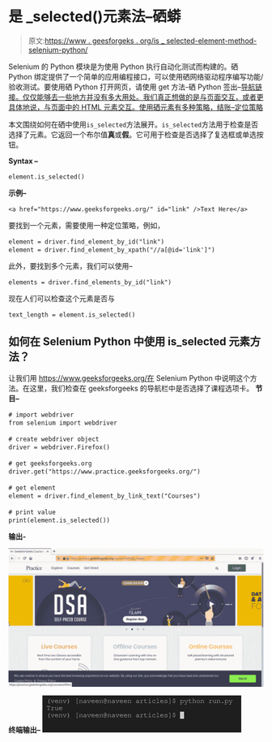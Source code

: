 # 是 _selected()元素法–硒蟒

> 原文:[https://www . geesforgeks . org/is _ selected-element-method-selenium-python/](https://www.geeksforgeeks.org/is_selected-element-method-selenium-python/)

Selenium 的 Python 模块是为使用 Python 执行自动化测试而构建的。硒 Python 绑定提供了一个简单的应用编程接口，可以使用硒网络驱动程序编写功能/验收测试。要使用硒 Python 打开网页，请使用 get 方法-硒 Python 签出–[导航链接。仅仅能够去一些地方并没有多大用处。我们真正想做的是与页面交互，或者更具体地说，与页面中的 HTML 元素交互。使用硒元素有多种策略，结账–](https://www.geeksforgeeks.org/navigating-links-using-get-method-selenium-python/)[定位策略](https://www.geeksforgeeks.org/locator-strategies-selenium-python/)

本文围绕如何在硒中使用`is_selected`方法展开。`is_selected`方法用于检查是否选择了元素。它返回一个布尔值**真**或**假**。它可用于检查是否选择了复选框或单选按钮。

**Syntax –**

```
element.is_selected()
```

**示例–**

```
<a href="https://www.geeksforgeeks.org/" id="link" />Text Here</a>
```

要找到一个元素，需要使用一种定位策略，例如，

```
element = driver.find_element_by_id("link")
element = driver.find_element_by_xpath("//a[@id='link']")
```

此外，要找到多个元素，我们可以使用–

```
elements = driver.find_elements_by_id("link")
```

现在人们可以检查这个元素是否与

```
text_length = element.is_selected()
```

## 如何在 Selenium Python 中使用 is_selected 元素方法？

让我们用 https://www.geeksforgeeks.org/在 Selenium Python 中说明这个方法。在这里，我们检查在 geeksforgeeks 的导航栏中是否选择了课程选项卡。
**节目–**

```
# import webdriver
from selenium import webdriver

# create webdriver object
driver = webdriver.Firefox()

# get geeksforgeeks.org
driver.get("https://www.practice.geeksforgeeks.org/")

# get element 
element = driver.find_element_by_link_text("Courses")

# print value
print(element.is_selected())
```

**输出-**

![is_selected() element method - Selenium Python](img/f0907ddfa0efbb461a5e701b81efc05d.png)

**终端输出–**
![is_selected-element-method-Selenium-Python](img/5cb4baee91c04358dbfb15ac89dfddde.png)